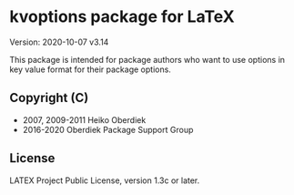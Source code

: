 # kvoptions package for LaTeX

Version: 2020-10-07 v3.14

This package is intended for package authors who want to
use options in key value format for their package options.

## Copyright (C)
* 2007, 2009-2011  Heiko Oberdiek
* 2016-2020        Oberdiek Package Support Group

## License
LATEX Project Public License, version 1.3c or later.
